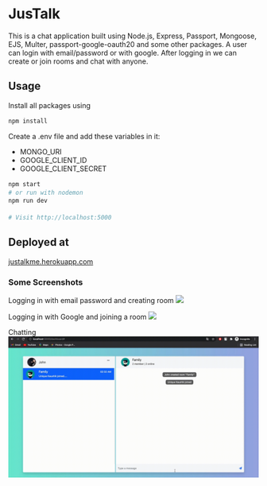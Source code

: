 # JusTalk

This is a chat application built using Node.js, Express, Passport, Mongoose, EJS, Multer, passport-google-oauth20 and some other packages. A user can login with email/password 
or with google. After logging in we can create or join rooms and chat with anyone.

## Usage

Install all packages using
```bash
npm install
```

Create a .env file and add these variables in it: 
* MONGO_URI
* GOOGLE_CLIENT_ID
* GOOGLE_CLIENT_SECRET

```bash
npm start
# or run with nodemon
npm run dev

# Visit http://localhost:5000
```

## Deployed at
[justalkme.herokuapp.com](http://justalkme.herokuapp.com)

### Some Screenshots

Logging in with email password and creating room
<img src = "screenshots/1.gif">


Logging in with Google and joining a room
<img src = "screenshots/2.gif">

Chatting
<img src = "screenshots/3.gif">
